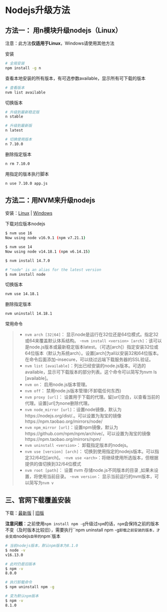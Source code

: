 # Nodejs升级方法

## 方法一： 用n模块升级nodejs（Linux）

注意：此方法**仅适用于Linux**，Windows请使用其他方法

安装

```bash
# 全局安装
npm install -g n
```

查看本地安装的所有版本，有可选参数available，显示所有可下载的版本

```bash
# 查看版本
nvm list available
```

切换版本

```bash
# 升级到最新稳定版
n stable

# 升级到最新版
n latest

# 切换使用版本
n 7.10.0
```

删除指定版本

```bash
n rm 7.10.0
```

用指定的版本执行脚本

```bash
n use 7.10.0 app.js
```

## 方法二：用NVM来升级nodejs

安装：[Linux](https://github.com/nvm-sh/nvm/releases) | [Windows](https://github.com/coreybutler/nvm-windows/releases)

下载对应版本nodejs

```bash
$ nvm use 16
Now using node v16.9.1 (npm v7.21.1)

$ nvm use 14
Now using node v14.18.1 (npm v6.14.15)

$ nvm install 14.7.0

# "node" is an alias for the latest version
$ nvm install node
```

切换版本

```bash
nvm use 14.18.1
```

删除指定版本

```bash
nvm uninstall 14.18.1
```

常用命令

>   -   `nvm arch [32|64]`： 显示node是运行在32位还是64位模式。指定32或64来覆盖默认体系结构。
>       -`nvm install <version> [arch]`：该可以是node.js版本或最新稳定版本latest。（可选[arch]）指定安装32位或64位版本（默认为系统arch）。设置[arch]为all以安装32和64位版本。在命令后面添加–insecure，可以绕过远端下载服务器的SSL验证。
>   -   `nvm list [available]`：列出已经安装的node.js版本。可选的available，显示可下载版本的部分列表。这个命令可以简写为nvm ls [available]。
>   -   `nvm on`： 启用node.js版本管理。
>   -   `nvm off`： 禁用node.js版本管理(不卸载任何东西)
>   -   `nvm proxy [url]`： 设置用于下载的代理。留[url]空白，以查看当前的代理。设置[url]为none删除代理。
>   -   `nvm node_mirror [url]`：设置node镜像，默认为https://nodejs.org/dist/.。可以设置为淘宝的镜像https://npm.taobao.org/mirrors/node/
>   -   `nvm npm_mirror [url]`：设置npm镜像，默认为https://github.com/npm/npm/archive/。可以设置为淘宝的镜像https://npm.taobao.org/mirrors/npm/
>   -   `nvm uninstall <version>`： 卸载指定版本的nodejs。
>   -   `nvm use [version] [arch]`： 切换到使用指定的nodejs版本。可以指定32/64位[arch]。
>       -`nvm use <arch>`：将继续使用所选版本，但根据提供的值切换到32/64位模式
>   -   `nvm root [path]`： 设置 nvm 存储node.js不同版本的目录 ,如果未设置，将使用当前目录。
>       -`nvm version`： 显示当前运行的nvm版本，可以简写为`nvm v`

## 三、官网下载覆盖安装

下载：[最新版](https://nodejs.org/en/download/) | [旧版](https://nodejs.org/en/download/releases/)

**注意问题**：之前使用`npm install npm -g`升级过`npm`的话，`npm`会保持之前的版本不变（及时版本比较旧），需要执行``npm uninstall npm -g`卸载之前安装的版本，才会变成`nodejs`自带的`npm`版本

```bash
# 当前nodejs版本，默认npm版本为8.1.0
$ node -v
v16.13.0

# 此时仍是旧版本
$ npm -v
8.0.0

# 执行卸载命令
$ npm uninstall npm -g

# 变为默认npm版本
$ npm -v
8.1.0
```



